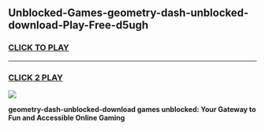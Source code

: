 
## Unblocked-Games-geometry-dash-unblocked-download-Play-Free-d5ugh
<h3>
<a href="https://premium76.site?title=geometry-dash-unblocked-download&ref=18A1">CLICK TO PLAY</a></h3>
<hr>

<h3>
<a href="https://premium76.site?title=geometry-dash-unblocked-download&ref=18A1">CLICK 2 PLAY</a>
  
</h3>

<a href="https://premium76.site?title=geometry-dash-unblocked-download&ref=18A1"><img src="https://clearcache.store/games.png"></a>


**geometry-dash-unblocked-download games unblocked: Your Gateway to Fun and Accessible Online Gaming**
